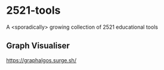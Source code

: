 # 2521-tools
A &lt;sporadically> growing collection of 2521 educational tools

## Graph Visualiser
https://graphalgos.surge.sh/
